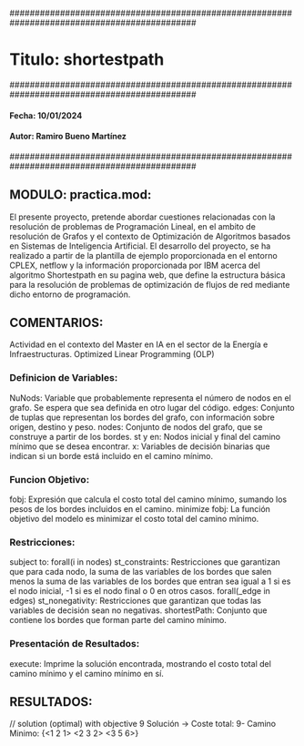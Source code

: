 #############################################################################################
# Titulo: shortestpath
#############################################################################################
#### Fecha: 10/01/2024
#### Autor: Ramiro Bueno Martínez
#############################################################################################
## MODULO: practica.mod: 
El presente proyecto, pretende abordar cuestiones relacionadas con la resolución de problemas de Programación Lineal, en el ambito de resolución de Grafos y el contexto de Optimización de Algoritmos basados en Sistemas de Inteligencia Artificial. El desarrollo del proyecto, se ha realizado a partir de la plantilla de ejemplo proporcionada en el entorno CPLEX, netflow y la información proporcionada por IBM acerca del algoritmo Shortestpath en su pagina web, que define la estructura básica para la resolución de problemas de optimización de flujos de red mediante dicho entorno de programación.  
## COMENTARIOS: 
Actividad en el contexto del Master en IA en el sector de la Energía e Infraestructuras.
Optimized Linear Programming (OLP) 
### Definicion de Variables:
NuNods: Variable que probablemente representa el número de nodos en el grafo. Se espera que sea definida en otro lugar del código.
edges: Conjunto de tuplas que representan los bordes del grafo, con información sobre origen, destino y peso.
nodes: Conjunto de nodos del grafo, que se construye a partir de los bordes.
st y en: Nodos inicial y final del camino mínimo que se desea encontrar.
x: Variables de decisión binarias que indican si un borde está incluido en el camino mínimo.
### Funcion Objetivo:
fobj: Expresión que calcula el costo total del camino mínimo, sumando los pesos de los bordes incluidos en el camino.
minimize fobj: La función objetivo del modelo es minimizar el costo total del camino mínimo.
### Restricciones:

subject to:
forall(i in nodes) st_constraints: Restricciones que garantizan que para cada nodo, la suma de las variables de los bordes que salen menos la suma de las variables de los bordes que entran sea igual a 1 si es el nodo inicial, -1 si es el nodo final o 0 en otros casos.
forall(_edge in edges) st_nonegativity: Restricciones que garantizan que todas las variables de decisión sean no negativas.
shortestPath: Conjunto que contiene los bordes que forman parte del camino mínimo.
### Presentación de Resultados:
execute:
Imprime la solución encontrada, mostrando el costo total del camino mínimo y el camino mínimo en sí.

## RESULTADOS:

// solution (optimal) with objective 9
Solución -> Coste total: 9- Camino Minimo:  {<1 2 1> <2 3 2> <3 5 6>}

